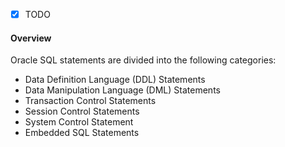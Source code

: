 - [x] TODO

#### Overview

Oracle SQL statements are divided into the following categories:

- Data Definition Language (DDL) Statements
- Data Manipulation Language (DML) Statements
- Transaction Control Statements
- Session Control Statements
- System Control Statement
- Embedded SQL Statements